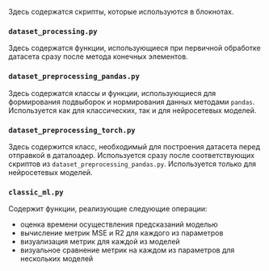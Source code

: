 Здесь содержатся скрипты, которые используются в блокнотах.

### `dataset_processing.py`
Здесь содержатся функции, использующиеся при первичной обработке датасета сразу после метода конечных элементов.

### `dataset_preprocessing_pandas.py`
Здесь содержатся классы и функции, использующиеся для формирования подвыборок и нормирования данных методами `pandas`. Используется как для классических, так и для нейросетевых моделей.

### `dataset_preprocessing_torch.py`
Здесь содержится класс, необходимый для построения датасета перед отправкой в даталоадер. Используется сразу после соответствующих скриптов из `dataset_preprocessing_pandas.py`. Используется только для нейросетевых моделей.

### `classic_ml.py`
Содержит функции, реализующие следующие операции:
- оценка времени осуществления предсказаний моделью
- вычисление метрик MSE и R2 для каждого из параметров
- визуализация метрик для каждой из моделей
- визуальное сравнение метрик на каждом из параметров для нескольких моделей
